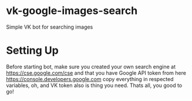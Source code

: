 # vk-google-images-search
Simple VK bot for searching images

# Setting Up
Before starting bot, make sure you created your own search engine at https://cse.google.com/cse and that you have Google API token from here https://console.developers.google.com copy everything in respected variables, oh, and VK token also is thing you need. Thats all, you good to go!
